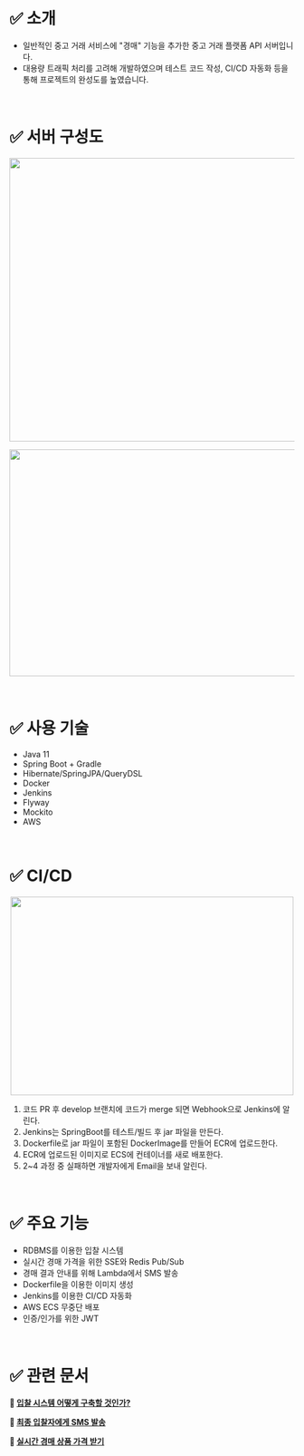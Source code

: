 # ✅ 소개


- 일반적인 중고 거래 서비스에 "경매" 기능을 추가한 중고 거래 플랫폼 API 서버입니다.
- 대용량 트래픽 처리를 고려해 개발하였으며 테스트 코드 작성, CI/CD 자동화 등을 통해 프로젝트의 완성도를 높였습니다.
    
<br>

# ✅ 서버 구성도

<p align="center"><img src="https://user-images.githubusercontent.com/54263190/162751658-278cb52e-edfe-4ea0-a8a2-dcc54e2d93a8.png" width="800" height="500"/></p>
<p align="center"><img src="https://user-images.githubusercontent.com/54263190/162751892-863e2a04-68b7-4aae-8a3e-bcbbdeb66ad8.png" width="700" height="400"/></p>

<br>

# ✅ 사용 기술

- Java 11
- Spring Boot + Gradle
- Hibernate/SpringJPA/QueryDSL
- Docker
- Jenkins
- Flyway
- Mockito
- AWS

<br>

# ✅ CI/CD

<p align="center"><img src="https://user-images.githubusercontent.com/54263190/162751937-b25881e7-b761-4d41-9b39-4af1cf091172.png" width="500" height="350"/></p>

1. 코드 PR 후 develop 브랜치에 코드가 merge 되면 Webhook으로 Jenkins에 알린다.
2. Jenkins는 SpringBoot를 테스트/빌드 후  jar 파일을 만든다. 
3. Dockerfile로 jar 파일이 포함된 DockerImage를 만들어 ECR에 업로드한다.
4. ECR에 업로드된 이미지로 ECS에 컨테이너를 새로 배포한다.
5. 2~4 과정 중 실패하면 개발자에게 Email을 보내 알린다.

<br>

# ✅ 주요 기능

- RDBMS를 이용한 입찰 시스템 
- 실시간 경매 가격을 위한 SSE와 Redis Pub/Sub
- 경매 결과 안내를 위해 Lambda에서 SMS 발송
- Dockerfile을 이용한 이미지 생성
- Jenkins를 이용한 CI/CD 자동화
- AWS ECS 무중단 배포
- 인증/인가를 위한 JWT

<br>

# ✅ 관련 문서

**📌  [입찰 시스템 어떻게 구축할 것인가?](https://www.notion.so/04bea354949b4c28944c5d942d4901c0)** 

**📌  [최종 입찰자에게 SMS 발송](https://www.notion.so/SMS-16d529c7439649479c9793f0613bbab4)**

**📌  [실시간 경매 상품 가격 받기](https://www.notion.so/e6e7a3105f7440869daa1f4e35850355)**

